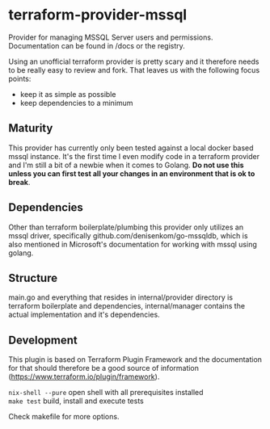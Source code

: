 # terraform-provider-mssql
Provider for managing MSSQL Server users and permissions. Documentation can be found in /docs or the registry.

Using an unofficial terraform provider is pretty scary and it therefore needs to be really easy to review and fork. That leaves us with the following focus points:
- keep it as simple as possible
- keep dependencies to a minimum

## Maturity
This provider has currently only been tested against a local docker based mssql instance. It's the first time I even modify code in a terraform provider and I'm still a bit of a newbie when it comes to Golang. **Do not use this unless you can first test all your changes in an environment that is ok to break**.

## Dependencies
Other than terraform boilerplate/plumbing this provider only utilizes an mssql driver, specifically github.com/denisenkom/go-mssqldb, which is also mentioned in Microsoft's documentation for working with mssql using golang.

## Structure
main.go and everything that resides in internal/provider directory is terraform boilerplate and dependencies, internal/manager contains the actual implementation and it's dependencies.

## Development
This plugin is based on Terraform Plugin Framework and the documentation for that should therefore be a good source of information (https://www.terraform.io/plugin/framework).

`nix-shell --pure` open shell with all prerequisites installed  
`make test` build, install and execute tests

Check makefile for more options.
